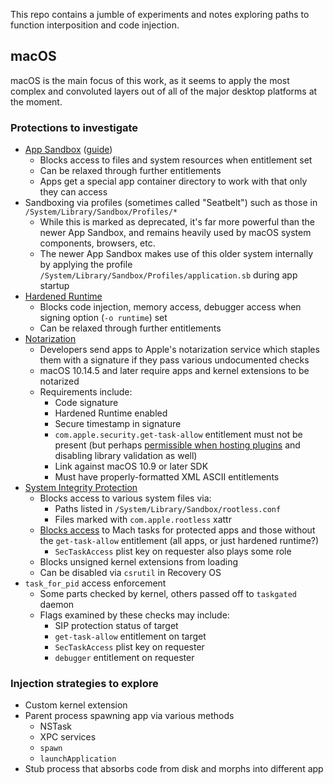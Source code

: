 This repo contains a jumble of experiments and notes exploring paths to function
interposition and code injection.

## macOS

macOS is the main focus of this work, as it seems to apply the most complex and
convoluted layers out of all of the major desktop platforms at the moment.

### Protections to investigate

* [App Sandbox][as] ([guide][asdg])
  * Blocks access to files and system resources when entitlement set
  * Can be relaxed through further entitlements
  * Apps get a special app container directory to work with that only they can
    access
* Sandboxing via profiles (sometimes called "Seatbelt") such as those in
  `/System/Library/Sandbox/Profiles/*`
  * While this is marked as deprecated, it's far more powerful than the newer
    App Sandbox, and remains heavily used by macOS system components, browsers,
    etc.
  * The newer App Sandbox makes use of this older system internally by applying
    the profile `/System/Library/Sandbox/Profiles/application.sb` during app
    startup
* [Hardened Runtime][hr]
  * Blocks code injection, memory access, debugger access when signing option
    (`-o runtime`) set
  * Can be relaxed through further entitlements
* [Notarization][nz]
  * Developers send apps to Apple's notarization service which staples them with
    a signature if they pass various undocumented checks
  * macOS 10.14.5 and later require apps and kernel extensions to be notarized
  * Requirements include:
    * Code signature
    * Hardened Runtime enabled
    * Secure timestamp in signature
    * `com.apple.security.get-task-allow` entitlement must not be present (but
      perhaps [permissible when hosting plugins][nzplugins] and disabling
      library validation as well)
    * Link against macOS 10.9 or later SDK
    * Must have properly-formatted XML ASCII entitlements
* [System Integrity Protection][sip]
  * Blocks access to various system files via:
    * Paths listed in `/System/Library/Sandbox/rootless.conf`
    * Files marked with `com.apple.rootless` xattr
  * [Blocks access][sipruntime] to Mach tasks for protected apps and those
    without the `get-task-allow` entitlement (all apps, or just hardened
    runtime?)
      * `SecTaskAccess` plist key on requester also plays some role
  * Blocks unsigned kernel extensions from loading
  * Can be disabled via `csrutil` in Recovery OS
* `task_for_pid` access enforcement
  * Some parts checked by kernel, others passed off to `taskgated` daemon
  * Flags examined by these checks may include:
    * SIP protection status of target
    * `get-task-allow` entitlement on target
    * `SecTaskAccess` plist key on requester
    * `debugger` entitlement on requester

### Injection strategies to explore

* Custom kernel extension
* Parent process spawning app via various methods
  * NSTask
  * XPC services
  * `spawn`
  * `launchApplication`
* Stub process that absorbs code from disk and morphs into different app

[as]: https://developer.apple.com/documentation/security/app_sandbox
[asdg]: https://developer.apple.com/library/archive/documentation/Security/Conceptual/AppSandboxDesignGuide/
[hr]: https://developer.apple.com/documentation/security/hardened_runtime
[nz]: https://developer.apple.com/documentation/xcode/notarizing_macos_software_before_distribution
[nzplugins]: https://developer.apple.com/documentation/xcode/notarizing_macos_software_before_distribution/resolving_common_notarization_issues#3087731
[sip]: https://developer.apple.com/library/archive/documentation/Security/Conceptual/System_Integrity_Protection_Guide/
[sipruntime]: https://developer.apple.com/library/archive/documentation/Security/Conceptual/System_Integrity_Protection_Guide/RuntimeProtections/RuntimeProtections.html
